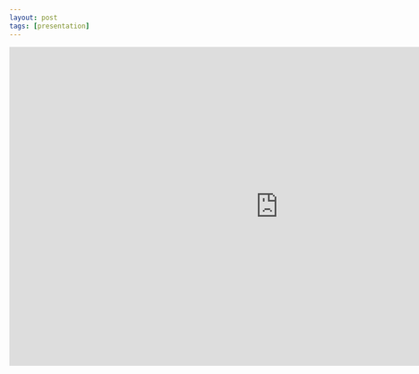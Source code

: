 ```yaml
---
layout: post
tags: [presentation]
---
```


<iframe src="https://docs.google.com/presentation/d/e/2PACX-1vT463awu7Y2uLDyjRNPS4aUpiLH0CFXMgY0gOWN2phlpesFBh7FyGZZ2Je516V7BuD2DisqeYl3PF8-/embed?start=false&loop=false&delayms=3000" frameborder="0" width="960" height="569" allowfullscreen="true" mozallowfullscreen="true" webkitallowfullscreen="true"></iframe>
